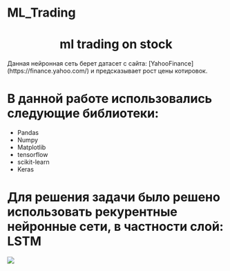 # ML_Trading
<h1 align = 'center'>ml trading on stock</h1>
Данная нейронная сеть берет датасет с сайта: [YahooFinance](https://finance.yahoo.com/) и предсказывает рост цены котировок.

# В данной работе использовались следующие библиотеки:
- Pandas
- Numpy
- Matplotlib
- tensorflow
- scikit-learn
- Keras

# Для решения задачи было решено использовать рекурентные нейронные сети, в частности слой: LSTM
<img src = "https://www.mdpi.com/sensors/sensors-20-01979/article_deploy/html/images/sensors-20-01979-g001.png">
  
